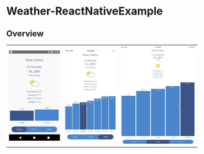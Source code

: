# Weather-ReactNativeExample

## Overview

<table>
  <tr>
    <th>
      <img src="media/android.gif" width="220"/>
    </th>
    <th>
      <img src="media/iphone.gif" width="220"/>
    </th>
    <th>
      <img src="media/ipad.gif" width="320"/>
    </th>
  </tr>
</table>
